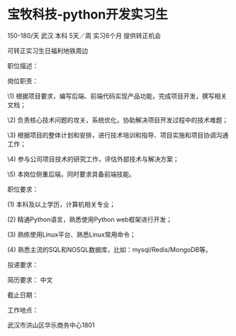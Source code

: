 # 宝牧科技-python开发实习生

150-180/天 武汉 本科 5天／周 实习6个月 提供转正机会

可转正实习生日福利地铁周边

职位描述：

岗位职责：

\1) 根据项目要求，编写后端、前端代码实现产品功能，完成项目开发，撰写相关文档；

\2) 负责核心技术问题的攻关，系统优化，协助解决项目开发过程中的技术难题；

\3) 根据项目的整体计划和安排，进行技术培训和指导、项目实施和项目协调沟通工作；

\4) 参与公司项目技术的研究工作，评估外部技术与解决方案；

\5) 本岗位侧重后端，同时要求具备前端技能。

职位要求：

(1) 本科及以上学历，计算机相关专业；

(2) 精通Python语言，熟悉使用Python web框架进行开发；

(3) 熟练使用Linux平台、熟悉Linux常用命令；

(4) 熟悉主流的SQL和NOSQL数据库，比如：mysql/Redis/MongoDB等。

投递要求：

简历要求： 中文

截止日期：

工作地点：

武汉市洪山区华乐商务中心1801